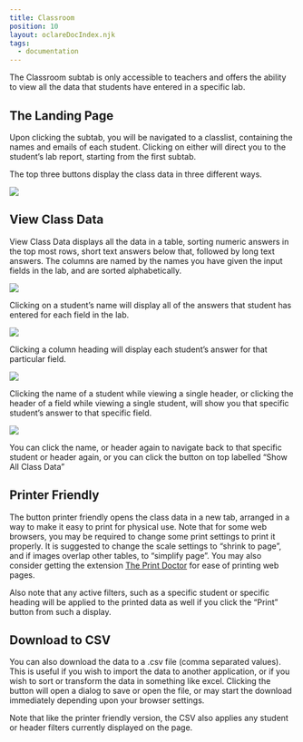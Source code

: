 ```yaml
---
title: Classroom
position: 10
layout: oclareDocIndex.njk
tags:
  - documentation
---
```

The Classroom subtab is only accessible to teachers and offers the ability to view all the data that students have entered in a specific lab.

## The Landing Page

Upon clicking the subtab, you will be navigated to a classlist, containing the names and emails of each student. Clicking on either will direct you to the student’s lab report, starting from the first subtab.

The top three buttons display the class data in three different ways.

![](https://lh6.googleusercontent.com/IiK5wIlnwPVahcVQ8EN7_EcBAIovkx101AI0y2zm-LwZEAOpCKeiTU4sPX7miNxT68UtbjO9o07HLRZ8PZ1p886umf_Lbtk1ZUUTUpLZLGfZBedrIVYgVjhskF79H6XnqRtjy7Ym)

## View Class Data

View Class Data displays all the data in a table, sorting numeric answers in the top most rows, short text answers below that, followed by long text answers. The columns are named by the names you have given the input fields in the lab, and are sorted alphabetically.

![](https://lh3.googleusercontent.com/WYo8OxKiyFcKKf6zGH_AqW-QafJd6tGRRlfPXrne1HfIIm-PW3pvaE1t5zWVOMJIZ2-J2HmwbBi2j4VTtKQ0Wk5fb4p3R3f3ehEssaxCmboaOp5u3sdlowHS0fEDzzaXL8JkyHmY)

Clicking on a student’s name will display all of the answers that student has entered for each field in the lab.

![](https://lh4.googleusercontent.com/jXHUJ3QO6H5H98qI9iYR94cVaEMclVUaHZM4nGsViDB81xO6dV3CM2EynkUS_B8EPfxODhyIQzkyGxFWbkCF2UgSpo6LXwadbefrNoHATFgNpoF31v0-HYOZikbtJJSdhXZsveYV)

Clicking a column heading will display each student’s answer for that particular field.

![](https://lh3.googleusercontent.com/y2OJrESn2RPz-yLsdWnbclvgXX0y_l_SyFLq8f9cQr2qB4ewk3G1Twgf6sfX-UlS46QSq9tWrGOOjObVX8tgHABUwyzhuSl02MggGsjlUdqgOTq3dkNHrjVfFy_0YNt4LBPurJIN)

Clicking the name of a student while viewing a single header, or clicking the header of a field while viewing a single student, will show you that specific student’s answer to that specific field.

![](https://lh4.googleusercontent.com/5viGxrgLjGRADvzBIXeotUb5tikq5n3peypR4xSAHEzXrv3f6J6Zv7huxms_p3VjoXxp6eQ-3wEb2JMwpWdNA3b_YUKbRsb4Uz9F_ZlgjpkErDE_IRvEwWlDL7L3urJLKIbiE6BT)

You can click the name, or header again to navigate back to that specific student or header again, or you can click the button on top labelled “Show All Class Data”

## Printer Friendly

The button printer friendly opens the class data in a new tab, arranged in a way to make it easy to print for physical use. Note that for some web browsers, you may be required to change some print settings to print it properly. It is suggested to change the scale settings to “shrink to page”, and if images overlap other tables, to “simplify page”. You may also consider getting the extension [The Print Doctor](https://addons.mozilla.org/en-US/firefox/addon/printable-the-print-doctor/) for ease of printing web pages.

Also note that any active filters, such as a specific student or specific heading will be applied to the printed data as well if you click the “Print” button from such a display.

## Download to CSV

You can also download the data to a .csv file (comma separated values). This is useful if you wish to import the data to another application, or if you wish to sort or transform the data in something like excel. Clicking the button will open a dialog to save or open the file, or may start the download immediately depending upon your browser settings.

Note that like the printer friendly version, the CSV also applies any student or header filters currently displayed on the page.